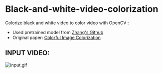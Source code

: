 # Black-and-white-video-colorization

Colorize black and white video to color video with OpenCV :

  - Used pretrained model from [Zhang's Github](https://github.com/richzhang/colorization)  
  - Original paper: [Colorful Image Colorization](https://arxiv.org/pdf/1603.08511.pdf)
  
  ## INPUT VIDEO:
  ![input.gif](https://github.com/imzndp/Black-and-white-video-colorization/blob/master/img/input.gif)
